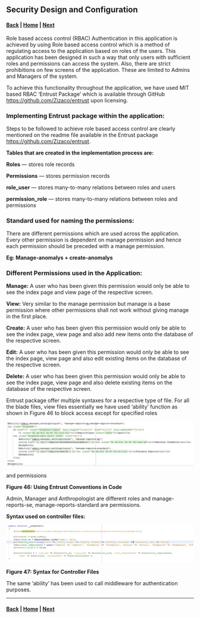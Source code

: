 ## Security Design and Configuration

#### [Back](Setup_of_Local_Enviroment_for_Testing.md) |     [Home](Index.md) |     [Next](System_Migration_and_Configuration.md)

Role based access control (RBAC) Authentication in this application is achieved by using Role based access control 
which is a method of regulating access to the application based on roles of the users. This application has been 
designed in such a way that only users with sufficient roles and permissions can access the system. Also, there are 
strict prohibitions on few screens of the application. These are limited to Admins and Managers of the system.

To achieve this functionality throughout the application, we have used MIT based RBAC ‘Entrust Package’ which 
is available through GitHub https://github.com/Zizaco/entrust upon licensing.

### Implementing Entrust package within the application:

Steps to be followed to achieve role based access control are clearly mentioned on the readme file available in the 
Entrust package https://github.com/Zizaco/entrust.

**Tables that are created in the implementation process are:**

**Roles** — stores role records

**Permissions** — stores permission records

**role_user** — stores many-to-many relations between roles and users

**permission_role** — stores many-to-many relations between roles and permissions

### Standard used for naming the permissions:

There are different permissions which are used across the application. Every other permission is dependent on manage 
permission and hence each permission should be preceded with a manage permission.

**Eg: Manage-anomalys + create-anomalys**

### Different Permissions used in the Application:

**Manage:** A user who has been given this permission would only be able to see the index page and view page of the 
respective screen.

**View:** Very similar to the manage permission but manage is a base permission where other permissions shall 
not work without giving manage in the first place.

**Create:** A user who has been given this permission would only be able to see the index page, view page and 
also add new items onto the database of the respective screen.

**Edit:** A user who has been given this permission would only be able to see the index page, view page and also 
edit existing items on the database of the respective screen.

**Delete:** A user who has been given this permission would only be able to see the index page, view page and also 
delete existing items on the database of the respective screen.

Entrust package offer multiple syntaxes for a respective type of file. For all the blade files, view files 
essentially we have used ‘ability’ function as shown in Figure 46 to block access except for specified roles

![Figure 46](img/Figure46.JPG)

and permissions

**Figure 46: Using Entrust Conventions in Code**

Admin, Manager and Anthropologist are different roles and manage-reports-se, manage-reports-standard are permissions.

**Syntax used on controller files:**

![Figure 47](img/Figure47.JPG)

**Figure 47: Syntax for Controller Files**

The same ‘ability’ has been used to call middleware for authentication purposes.

***

#### [Back](Setup_of_Local_Enviroment_for_Testing.md) |     [Home](Index.md) |     [Next](System_Migration_and_Configuration.md)
